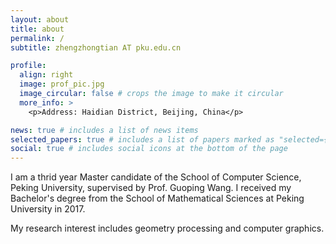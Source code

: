 ```yaml
---
layout: about
title: about
permalink: /
subtitle: zhengzhongtian AT pku.edu.cn

profile:
  align: right
  image: prof_pic.jpg
  image_circular: false # crops the image to make it circular
  more_info: >
    <p>Address: Haidian District, Beijing, China</p>

news: true # includes a list of news items
selected_papers: true # includes a list of papers marked as "selected={true}"
social: true # includes social icons at the bottom of the page
---
```


I am a thrid year Master candidate of the School of Computer Science, Peking University, supervised by Prof. Guoping Wang. I received my Bachelor's degree from the School of Mathematical Sciences at Peking University in 2017.

My research interest includes geometry processing and computer graphics.
